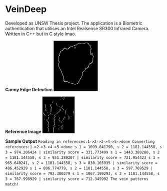 # VeinDeep

Developed as UNSW Thesis project. The application is a Biometric authentication that utilises an Intel Realsense SR300 Infrared Camera. Written in C++ but in C style lmao.


**Canny Edge Detection**
![](Code/canny.png)

**Reference Image**
![](Code/reference.png)

**Sample Output**
`Reading in references:1->2->3->4->5->done
Converting references:1->2->3->4->5->done
s 1 = 1099.041790, s 2 = 1181.144558, s 3 = 974.206424 | similarity score = 331.773499 s 1 = 1443.388280, s 2 = 1181.144558, s 3 = 951.289207 | similarity score = 721.954423 s 1 = 965.640241, s 2 = 1181.144558, s 3 = 830.165935 | similarity score = 486.452929 s 1 = 806.774779, s 2 = 1181.144558, s 3 = 597.769529 | similarity score = 792.380279 s 1 = 1067.199293, s 2 = 1181.144558, s 3 = 767.998929 | similarity score = 712.345992 The vein patterns match!`
